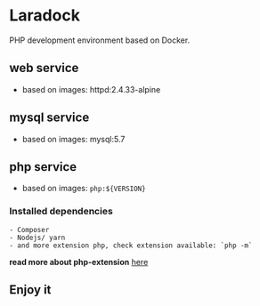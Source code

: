 # Laradock

PHP development environment based on Docker.

## web service

- based on images: httpd:2.4.33-alpine

## mysql service

- based on images: mysql:5.7

## php service

- based on images: `php:${VERSION}`

### Installed dependencies

    - Composer
    - Nodejs/ yarn
    - and more extension php, check extension available: `php -m`
 
 **read more about php-extension** [here](https://github.com/docker-library/docs/blob/master/php/README.md#how-to-install-more-php-extensions)
 
## Enjoy it
